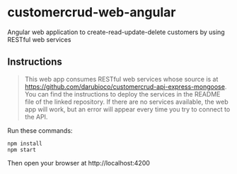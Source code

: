 # customercrud-web-angular
Angular web application to create-read-update-delete customers by using RESTful web services

## Instructions
> This web app consumes RESTful web services whose source is at https://github.com/darubioco/customercrud-api-express-mongoose. You can find the instructions to deploy the services in the README file of the linked repository. If there are no services available, the web app will work, but an error will appear every time you try to connect to the API.

Run these commands:
```
npm install
npm start
```
Then open your browser at http://localhost:4200
